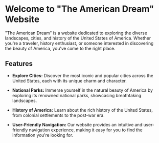 # Welcome to "The American Dream" Website

"The American Dream" is a website dedicated to exploring the diverse landscapes, cities, and history of the United States of America. Whether you're a traveler, history enthusiast, or someone interested in discovering the beauty of America, you've come to the right place.

## Features

- **Explore Cities:** Discover the most iconic and popular cities across the United States, each with its unique charm and character.

- **National Parks:** Immerse yourself in the natural beauty of America by exploring its renowned national parks, showcasing breathtaking landscapes.

- **History of America:** Learn about the rich history of the United States, from colonial settlements to the post-war era.

- **User-Friendly Navigation:** Our website provides an intuitive and user-friendly navigation experience, making it easy for you to find the information you're looking for.
